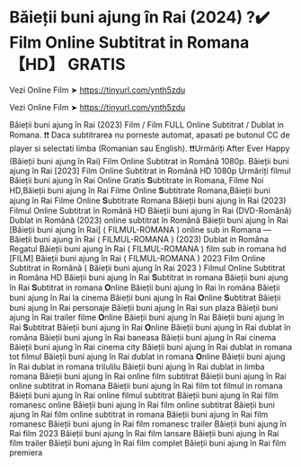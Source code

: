 # Băieții buni ajung în Rai (2024) ?️✔️ Film Online Subtitrat in Romana 【HD】 GRATIS

Vezi Online Film ➤ https://tinyurl.com/ynth5zdu

Vezi Online Film ➤ https://tinyurl.com/ynth5zdu

Băieții buni ajung în Rai (2023) Film / Film FULL Online Subtitrat / Dublat in Romana. ❗❗️️ Daca subtitrarea nu porneste automat, apasati pe butonul CC de player si selectati limba (Romanian sau English). ❗❗️️Urmăriți After Ever Happy (Băieții buni ajung în Rai) Film Online Subtitrat in Română 1080p.
Băieții buni ajung în Rai [2023] Film Online Subtitrat in Română HD 1080p
Urmăriți filmul Băieții buni ajung în Rai Online Gratis 𝐒ubtitrate in Romana, Filme Noi HD,Băieții buni ajung în Rai Filme Online 𝐒ubtitrate Romana,Băieții buni ajung în Rai Filme Online 𝐒ubtitrate Romana
Băieții buni ajung în Rai (2023) Filmul Online Subtitrat în Română HD
Băieții buni ajung în Rai (DVD-Română) Dublat in Română (2023) online subtitrat în Română Băieții buni ajung în Rai [Băieții buni ajung în Rai] ( FILMUL-ROMANA ) online sub in Romana — Băieții buni ajung în Rai ( FILMUL-ROMANA ) (2023) Dublat in Româna Regatul Băieții buni ajung în Rai ( FILMUL-ROMANA ) film sub in romana hd [FILM] Băieții buni ajung în Rai ( FILMUL-ROMANA ) 2023 Film Online Subtitrat in Românâ
( Băieții buni ajung în Rai 2023 ) Filmul Online Subtitrat in Româna HD
Băieții buni ajung în Rai 𝐒ubtitrat in romana
Băieții buni ajung în Rai 𝐒ubtitrat in romana 𝐎nline
Băieții buni ajung în Rai în româna
Băieții buni ajung în Rai la cinema
Băieții buni ajung în Rai 𝐎nline 𝐒ubtitrat
Băieții buni ajung în Rai personaje
Băieții buni ajung în Rai sun plaza
Băieții buni ajung în Rai trailer
filme 𝐎nline Băieții buni ajung în Rai
Băieții buni ajung în Rai 𝐒ubtitrat
Băieții buni ajung în Rai 𝐎nline
Băieții buni ajung în Rai dublat în româna
Băieții buni ajung în Rai baneasa
Băieții buni ajung în Rai cinema
Băieții buni ajung în Rai cinema city
Băieții buni ajung în Rai dublat in romana tot filmul
Băieții buni ajung în Rai dublat in romana 𝐎nline
Băieții buni ajung în Rai dublat in romana trilulilu
Băieții buni ajung în Rai dublat in limba romana
Băieții buni ajung în Rai online film subtitrat
Băieții buni ajung în Rai online subtitrat in Romana
Băieții buni ajung în Rai film tot filmul in romana
Băieții buni ajung în Rai online filmul subtitrat
Băieții buni ajung în Rai film romanesc online
Băieții buni ajung în Rai film online subtitrat
Băieții buni ajung în Rai film online subtitrat in romana
Băieții buni ajung în Rai film romanesc
Băieții buni ajung în Rai film romanesc trailer
Băieții buni ajung în Rai film 2023
Băieții buni ajung în Rai film lansare
Băieții buni ajung în Rai film trailer
Băieții buni ajung în Rai film complet
Băieții buni ajung în Rai film premiera
